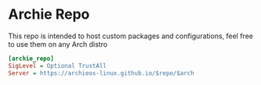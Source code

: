 # Archie Repo
This repo is intended to host custom packages and configurations, feel free to use them on any Arch distro


``` ini
[archie_repo]
SigLevel = Optional TrustAll
Server = https://archieos-linux.github.io/$repo/$arch
```
